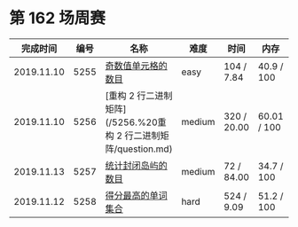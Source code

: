 # 第 162 场周赛


**完成时间**|**编号**|**名称**|**难度**|**时间**|**内存**|**代码**
--------|--------|--------|------------|--------|--------|--------
2019.11.10|5255|[奇数值单元格的数目](/5255.%20奇数值单元格的数目/question.md)|easy|104 / 7.84|40.9 / 100|[暴力*](/5255.%奇数值单元格的数目/javascript/av_v1.js)
2019.11.10|5256|[重构 2 行二进制矩阵](/5256.%20重构 2 行二进制矩阵/question.md)|medium|320 / 20.00|60.01 / 100|[暴力*](/5256.%重构 2 行二进制矩阵/javascript/av_v1.js)
2019.11.13|5257|[统计封闭岛屿的数目](/5257.%20统计封闭岛屿的数目/question.md)|medium|72 / 84.00|34.7 / 100|[搜索*](/5257.%统计封闭岛屿的数目/javascript/av_v1.js)
2019.11.12|5258|[得分最高的单词集合](/5258.%20得分最高的单词集合/question.md)|hard|524 / 9.09|51.2 / 100|[暴力*](/5258.%20得分最高的单词集合/javascript/av_v1.js)
